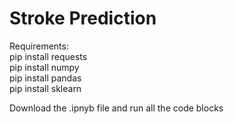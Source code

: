 # Stroke Prediction

Requirements: <br>
pip install requests <br>
pip install numpy <br>
pip install pandas <br>
pip install sklearn <br>

Download the .ipnyb file and run all the code blocks
